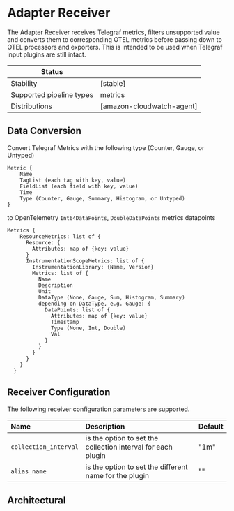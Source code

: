 # Adapter Receiver

The Adapter Receiver receives Telegraf metrics, filters unsupported value
and converts them to corresponding OTEL metrics before passing down to
OTEL processors and exporters. This is intended to be used when Telegraf 
input plugins are still intact.

| Status                   |                          |
| ------------------------ |--------------------------|
| Stability                | [stable]                 |
| Supported pipeline types | metrics                  |
| Distributions            | [amazon-cloudwatch-agent]|

## Data Conversion
Convert Telegraf Metrics with the following type (Counter, Gauge, or Untyped) 
```
Metric {
    Name
    TagList (each tag with key, value)
    FieldList (each field with key, value) 
    Time
    Type (Counter, Gauge, Summary, Histogram, or Untyped)
}
```

to OpenTelemetry ```Int64DataPoints```, ```DoubleDataPoints``` metrics datapoints
```
Metrics {
    ResourceMetrics: list of {
      Resource: {
        Attributes: map of {key: value}
      }
      InstrumentationScopeMetrics: list of {
        InstrumentationLibrary: {Name, Version}
        Metrics: list of {
          Name
          Description
          Unit
          DataType (None, Gauge, Sum, Histogram, Summary)
          depending on DataType, e.g. Gauge: {
            DataPoints: list of {
              Attributes: map of {key: value}
              Timestamp
              Type (None, Int, Double)
              Val
            }
          }
        }
      }
    }
  }
```

## Receiver Configuration

The following receiver configuration parameters are supported.

| Name                                         | Description                                                                                                                                                                                                                                                                                                                                                                                                                                                                                                                                                                                                                                                                                                                                                                                                                                                                                                           | Default                                                                                        |
|:---------------------------------------------|:----------------------------------------------------------------------------------------------------------------------------------------------------------------------------------------------------------------------------------------------------------------------------------------------------------------------------------------------------------------------------------------------------------------------------------------------------------------------------------------------------------------------------------------------------------------------------------------------------------------------------------------------------------------------------------------------------------------------------------------------------------------------------------------------------------------------------------------------------------------------------------------------------------------------|------------------------------------------------------------------------------------------------|
| `collection_interval`                              | is the option to set the collection interval for each plugin                                                                                                                                                                                                                                                                                                                                                                                                                                                                                                                                                                                                      | "1m"      
| `alias_name`                                       | is the option to set the different name for the plugin                                                                                                                                                                                                                                                                                                                                                                                                                                                                                                                                 | ""                          


## Architectural